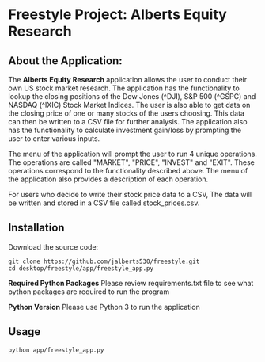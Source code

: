 # Freestyle Project: Alberts Equity Research

## About the Application:
The **Alberts Equity Research** application allows the user to conduct their own US stock market research.  The application has the functionality to lookup the closing positions of the Dow Jones (^DJI), S&P 500 (^GSPC) and NASDAQ (^IXIC) Stock Market Indices.  The user is also able to get data on the closing price of one or many stocks of the users choosing.  This data can then be written to a CSV file for further analysis.  The application also has the functionality to calculate investment gain/loss by prompting the user to enter various inputs.  

The menu of the application will prompt the user to run 4 unique operations.  The operations are called "MARKET", "PRICE", "INVEST" and "EXIT".  These operations correspond to the functionality described above.  The menu of the application also provides a description of each operation.

For users who decide to write their stock price data to a CSV, The data will be written and stored in a CSV file called stock_prices.csv.


## Installation

Download the source code:

```shell
git clone https://github.com/jalberts530/freestyle.git
cd desktop/freestyle/app/freestyle_app.py
```
**Required Python Packages**
Please review requirements.txt file to see what python packages are required to run the program

**Python Version**
Please use Python 3 to run the application

## Usage

```shell
python app/freestyle_app.py
```
